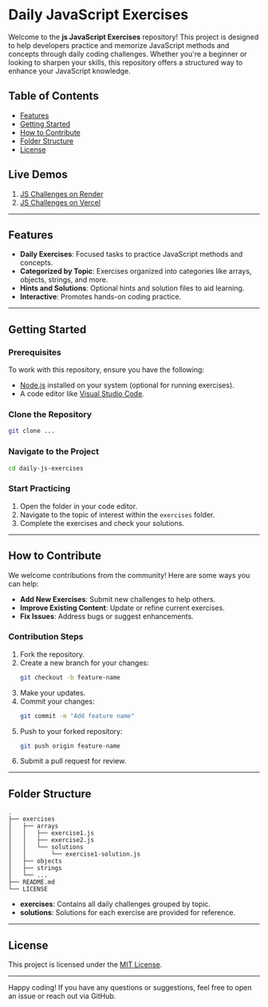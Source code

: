 # Daily JavaScript Exercises

Welcome to the **js JavaScript Exercises** repository! This project is designed to help developers practice and memorize JavaScript methods and concepts through daily coding challenges. Whether you're a beginner or looking to sharpen your skills, this repository offers a structured way to enhance your JavaScript knowledge.

## Table of Contents
- [Features](#features)
- [Getting Started](#getting-started)
- [How to Contribute](#how-to-contribute)
- [Folder Structure](#folder-structure)
- [License](#license)


## Live Demos

1. [JS Challenges on Render](https://js-challenges-o369.onrender.com/)
2. [JS Challenges on Vercel](https://js-challenges-flax.vercel.app/)
---

## Features
- **Daily Exercises**: Focused tasks to practice JavaScript methods and concepts.
- **Categorized by Topic**: Exercises organized into categories like arrays, objects, strings, and more.
- **Hints and Solutions**: Optional hints and solution files to aid learning.
- **Interactive**: Promotes hands-on coding practice.

---

## Getting Started
### Prerequisites
To work with this repository, ensure you have the following:
- [Node.js](https://nodejs.org/) installed on your system (optional for running exercises).
- A code editor like [Visual Studio Code](https://code.visualstudio.com/).

### Clone the Repository
```bash
git clone ...
```

### Navigate to the Project
```bash
cd daily-js-exercises
```

### Start Practicing
1. Open the folder in your code editor.
2. Navigate to the topic of interest within the `exercises` folder.
3. Complete the exercises and check your solutions.

---

## How to Contribute
We welcome contributions from the community! Here are some ways you can help:
- **Add New Exercises**: Submit new challenges to help others.
- **Improve Existing Content**: Update or refine current exercises.
- **Fix Issues**: Address bugs or suggest enhancements.

### Contribution Steps
1. Fork the repository.
2. Create a new branch for your changes:
   ```bash
   git checkout -b feature-name
   ```
3. Make your updates.
4. Commit your changes:
   ```bash
   git commit -m "Add feature name"
   ```
5. Push to your forked repository:
   ```bash
   git push origin feature-name
   ```
6. Submit a pull request for review.

---

## Folder Structure
```
.
├── exercises
│   ├── arrays
│   │   ├── exercise1.js
│   │   ├── exercise2.js
│   │   └── solutions
│   │       └── exercise1-solution.js
│   ├── objects
│   ├── strings
│   └── ...
├── README.md
└── LICENSE
```
- **exercises**: Contains all daily challenges grouped by topic.
- **solutions**: Solutions for each exercise are provided for reference.

---

## License
This project is licensed under the [MIT License](LICENSE).

---

Happy coding! If you have any questions or suggestions, feel free to open an issue or reach out via GitHub.

